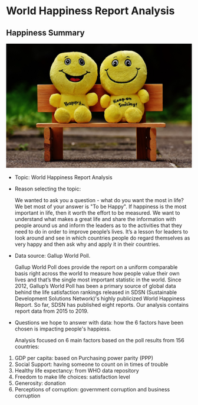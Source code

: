 # World Happiness Report Analysis

## Happiness Summary

![](https://github.com/vyu821/world-happiness-analysis/blob/emma-1/Happy%20image.jpeg)

* Topic: World Happiness Report Analysis 

* Reason selecting the topic:
  
  We wanted to ask you a question - what do you want the most in life? We bet most of your answer is "To be Happy".
  If happiness is the most important in life, then it worth the effort to be measured. We want to understand what makes a great life and share the information with people around us and inform the leaders as to the activities that they need to do in order to improve people’s lives. It’s a lesson for leaders to look around and see in which countries people do regard themselves as very happy and then ask why and apply it in their countries. 



* Data source: Gallup World Poll.

  Gallup World Poll does provide the report on a uniform comparable basis right across the world to measure how people value their own lives and that’s the single most important statistic in the world. Since 2012, Gallup’s World Poll has been a primary source of global data behind the life satisfaction rankings released in SDSN (Sustainable Development Solutions Network)'s highly publicized World Happiness Report. So far, SDSN has published eight reports. Our analysis contains report data from 2015 to 2019.  


* Questions we hope to answer with data: how the 6 factors have been chosen is impacting people's happiess.  

  Analysis focused on 6 main factors based on the poll results from 156 countries:
1.	GDP per capita: based on Purchasing power parity (PPP) 
2.	Social Support: having someone to count on in times of trouble
3.	Healthy life expectancy: from WHO data repository
4.	Freedom to make life choices: satisfaction level
5.	Generosity: donation
6.	Perceptions of corruption: government corruption and business corruption
